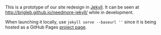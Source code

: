 This is a prototype of our site redesign in [Jekyll](http://jekyllrb.com). It can be seen at http://brigleb.github.io/needmore-jekyll/ while in development.

When launching it locally, use `jekyll serve --baseurl ''` since it is being hosted as a GitHub Pages [project page](http://jekyllrb.com/docs/github-pages/).
